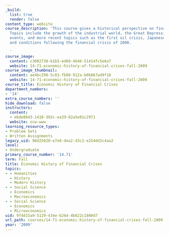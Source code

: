```yaml
---
_build:
  list: true
  render: false
content_type: website
course_description: 'This course gives a historical perspective on financial panics.
  Topics include the growth of the industrial world, the Great Depression and surrounding
  events, and more recent topics such as the first oil crisis, Japanese stagnation,
  and conditions following the financial crisis of 2008.

  '
course_image:
  content: c3002738-b1b5-ed60-4b46-51414fc5e6a7
  website: 14-71-economic-history-of-financial-crises-fall-2009
course_image_thumbnail:
  content: ae4bc290-5c83-fb00-912a-b0b867ad9f16
  website: 14-71-economic-history-of-financial-crises-fall-2009
course_title: Economic History of Financial Crises
department_numbers:
- '14'
extra_course_numbers: ''
hide_download: false
instructors:
  content:
  - ebde8643-1410-392c-ea39-02a5e01c2971
  website: ocw-www
learning_resource_types:
- Problem Sets
- Written Assignments
legacy_uid: 98d25020-e7e8-dea2-43c2-e254dd2c4aa2
level:
- Undergraduate
primary_course_number: '14.71'
term: Fall
title: Economic History of Financial Crises
topics:
- - Humanities
  - History
  - Modern History
- - Social Science
  - Economics
  - Macroeconomics
- - Social Science
  - Economics
  - Microeconomics
uid: 9f4d15a9-5129-434e-b264-4b622c1800d7
url_path: courses/14-71-economic-history-of-financial-crises-fall-2009
year: '2009'
---
```

